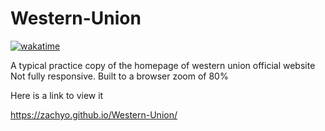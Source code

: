 # Western-Union

<a href="https://wakatime.com/badge/user/f7092828-5ece-4e0d-866c-be1e6d8e11a3/project/50bd8b14-a704-4398-92d3-94ded86a3223"><img src="https://wakatime.com/badge/user/f7092828-5ece-4e0d-866c-be1e6d8e11a3/project/50bd8b14-a704-4398-92d3-94ded86a3223.svg" alt="wakatime"></a>

A typical practice copy of the homepage of western union official website
Not fully responsive. 
Built to a browser zoom of 80%

Here is a link to view it

https://zachyo.github.io/Western-Union/
